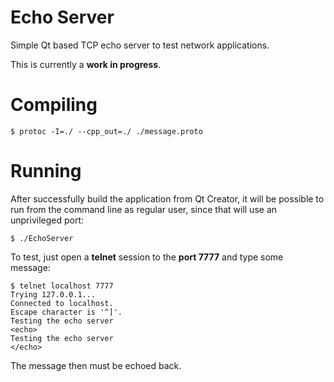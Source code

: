 # Echo Server
Simple Qt based TCP echo server to test network applications.

This is currently a **work in progress**.

# Compiling
```shell
$ protoc -I=./ --cpp_out=./ ./message.proto
```

# Running
After successfully build the application from Qt Creator, it will be possible
to run from the command line as regular user, since that will use an unprivileged
port:

```shell
$ ./EchoServer
```

To test, just open a **telnet** session to the **port 7777** and type some
message:

```shell
$ telnet localhost 7777
Trying 127.0.0.1...
Connected to localhost.
Escape character is '^]'.
Testing the echo server
<echo>
Testing the echo server
</echo>
```

The message then must be echoed back.

